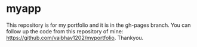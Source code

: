 # myapp
This repository is for my portfolio and it is in the gh-pages branch. You can follow up the code from this repository of mine: https://github.com/vaibhav1202/myportfolio.
Thankyou.
